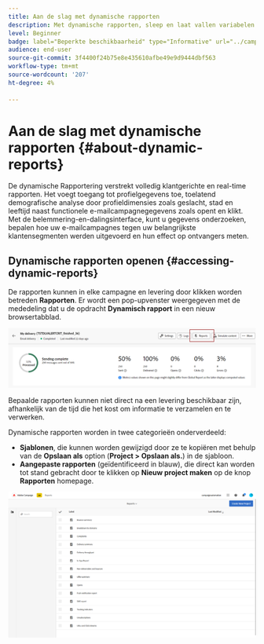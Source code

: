 ```yaml
---
title: Aan de slag met dynamische rapporten
description: Met dynamische rapporten, sleep en laat vallen variabelen en dimensies in uw vrije vormmilieu en analyseer het succes van uw campagnes.
level: Beginner
badge: label="Beperkte beschikbaarheid" type="Informative" url="../campaign-standard-migration-home.md" tooltip="Beperkt tot gemigreerde gebruikers in Campaign Standard"
audience: end-user
source-git-commit: 3f4400f24b75e8e435610afbe49e9d9444dbf563
workflow-type: tm+mt
source-wordcount: '207'
ht-degree: 4%

---
```


# Aan de slag met dynamische rapporten {#about-dynamic-reports}

De dynamische Rapportering verstrekt volledig klantgerichte en real-time rapporten. Het voegt toegang tot profielgegevens toe, toelatend demografische analyse door profieldimensies zoals geslacht, stad en leeftijd naast functionele e-mailcampagnegegevens zoals opent en klikt. Met de belemmering-en-dalingsinterface, kunt u gegevens onderzoeken, bepalen hoe uw e-mailcampagnes tegen uw belangrijkste klantensegmenten werden uitgevoerd en hun effect op ontvangers meten.

## Dynamische rapporten openen {#accessing-dynamic-reports}

De rapporten kunnen in elke campagne en levering door klikken worden betreden **Rapporten**. Er wordt een pop-upvenster weergegeven met de mededeling dat u de opdracht **Dynamisch rapport** in een nieuw browsertabblad.

![](assets/campaign_reports_access.png)

Bepaalde rapporten kunnen niet direct na een levering beschikbaar zijn, afhankelijk van de tijd die het kost om informatie te verzamelen en te verwerken.

Dynamische rapporten worden in twee categorieën onderverdeeld:

* **Sjablonen**, die kunnen worden gewijzigd door ze te kopiëren met behulp van de **Opslaan als** option (**Project > Opslaan als.**) in de sjabloon.
* **Aangepaste rapporten** (geïdentificeerd in blauw), die direct kan worden tot stand gebracht door te klikken op **Nieuw project maken** op de knop **Rapporten** homepage.

![](assets/dynamic_report_overview.png)
